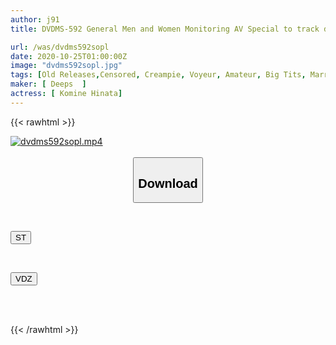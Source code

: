 ```yaml
---
author: j91
title: DVDMS-592 General Men and Women Monitoring AV Special to track down a classmate who had an affair and creampied her. A man and a woman meet again for the first time in over 10 years at a class reunion and have continuous ejaculation sex for 100,000 yen each! A story about what happened; Madonna, a classmate, secretly filmed the scene of her repeated affair without telling her husband.

url: /was/dvdms592sopl
date: 2020-10-25T01:00:00Z
image: "dvdms592sopl.jpg"
tags: [Old Releases,Censored, Creampie, Voyeur, Amateur, Big Tits, Married Woman	]
maker: [ Deeps  ]
actress: [ Komine Hinata]
---
```



{{< rawhtml >}}

<div class="video" data-videoid="9W2zq4p1Pqia4XL">
    <a href="javascript:;">
        <img src="/was/dvdms592sopl/dvdms592sopl.jpg" width="WIDTH" height="HEIGHT" alt="dvdms592sopl.mp4" loading="lazy">
    </a>
</div>

<script type="text/javascript" src="https://j91.asia/asset/on-demand-st.js"></script>

<br>
  <link rel="stylesheet" href="https://j91.asia/asset/bs5.css">
  
  <center>
  <button class="btn btn-primary" type="button" data-bs-toggle="collapse" data-bs-target=".multi-collapse" aria-expanded="false" aria-controls="multiCollapseExample1 multiCollapseExample2"><h2>Download</h2></button></center>
</p>
<div class="row">
  <div class="col">
    <div class="collapse multi-collapse" id="multiCollapseExample1">
      <div class="card card-body">
	      	      <br>
<div class="buttons">  
<p><a href="https://streamtape.to/v/9W2zq4p1Pqia4XL" target="_blank"><button class="btn-hover color-3"><i class="fa fa-download"></i> ST</button></a></p></div>
    </div>
  </div>
</div>
  <div class="col">
    <div class="collapse multi-collapse" id="multiCollapseExample2">
      <div class="card card-body">
	      <br>
<div class="buttons">
<p><a href="https://vidoza.net/kvm3oxbvvgbz" target="_blank"><button class="btn-hover color-8"><i class="fa fa-download"></i> VDZ</button></a></p></div>
<br><br>
      </div>
    </div>
  </div>
</div>

{{< /rawhtml >}}